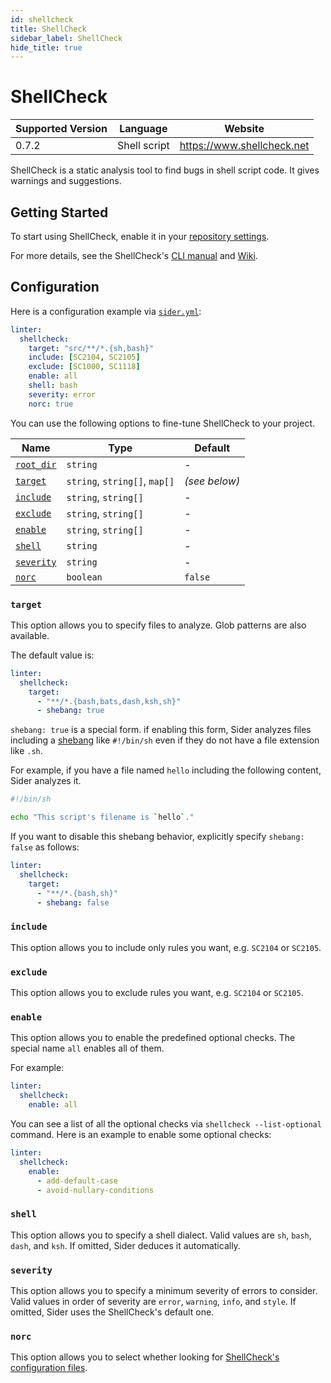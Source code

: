 ```yaml
---
id: shellcheck
title: ShellCheck
sidebar_label: ShellCheck
hide_title: true
---
```


# ShellCheck

| Supported Version | Language     | Website                    |
| ----------------- | ------------ | -------------------------- |
| 0.7.2             | Shell script | https://www.shellcheck.net |

ShellCheck is a static analysis tool to find bugs in shell script code. It gives warnings and suggestions.

## Getting Started

To start using ShellCheck, enable it in your [repository settings](../../getting-started/repository-settings.md).

For more details, see the ShellCheck's [CLI manual](https://github.com/koalaman/shellcheck/blob/HEAD/shellcheck.1.md) and [Wiki](https://github.com/koalaman/shellcheck/wiki).

## Configuration

Here is a configuration example via [`sider.yml`](../../getting-started/custom-configuration.md):

```yaml
linter:
  shellcheck:
    target: "src/**/*.{sh,bash}"
    include: [SC2104, SC2105]
    exclude: [SC1000, SC1118]
    enable: all
    shell: bash
    severity: error
    norc: true
```

You can use the following options to fine-tune ShellCheck to your project.

| Name                                                                                  | Type                          | Default       |
| ------------------------------------------------------------------------------------- | ----------------------------- | ------------- |
| [`root_dir`](../../getting-started/custom-configuration.md#linteranalyzer_idroot_dir) | `string`                      | -             |
| [`target`](#target)                                                                   | `string`, `string[]`, `map[]` | _(see below)_ |
| [`include`](#include)                                                                 | `string`, `string[]`          | -             |
| [`exclude`](#exclude)                                                                 | `string`, `string[]`          | -             |
| [`enable`](#enable)                                                                   | `string`, `string[]`          | -             |
| [`shell`](#shell)                                                                     | `string`                      | -             |
| [`severity`](#severity)                                                               | `string`                      | -             |
| [`norc`](#norc)                                                                       | `boolean`                     | `false`       |

### `target`

This option allows you to specify files to analyze. Glob patterns are also available.

The default value is:

```Yaml
linter:
  shellcheck:
    target:
      - "**/*.{bash,bats,dash,ksh,sh}"
      - shebang: true
```

`shebang: true` is a special form. if enabling this form, Sider analyzes files including a [shebang](<https://en.wikipedia.org/wiki/Shebang_(Unix)>) like `#!/bin/sh` even if they do not have a file extension like `.sh`.

For example, if you have a file named `hello` including the following content, Sider analyzes it.

```sh
#!/bin/sh

echo "This script's filename is `hello`."
```

If you want to disable this shebang behavior, explicitly specify `shebang: false` as follows:

```yaml
linter:
  shellcheck:
    target:
      - "**/*.{bash,sh}"
      - shebang: false
```

### `include`

This option allows you to include only rules you want, e.g. `SC2104` or `SC2105`.

### `exclude`

This option allows you to exclude rules you want, e.g. `SC2104` or `SC2105`.

### `enable`

This option allows you to enable the predefined optional checks.
The special name `all` enables all of them.

For example:

```yaml
linter:
  shellcheck:
    enable: all
```

You can see a list of all the optional checks via `shellcheck --list-optional` command.
Here is an example to enable some optional checks:

```yaml
linter:
  shellcheck:
    enable:
      - add-default-case
      - avoid-nullary-conditions
```

### `shell`

This option allows you to specify a shell dialect. Valid values are `sh`, `bash`, `dash`, and `ksh`.
If omitted, Sider deduces it automatically.

### `severity`

This option allows you to specify a minimum severity of errors to consider.
Valid values in order of severity are `error`, `warning`, `info`, and `style`.
If omitted, Sider uses the ShellCheck's default one.

### `norc`

This option allows you to select whether looking for [ShellCheck's configuration files](https://github.com/koalaman/shellcheck/blob/HEAD/shellcheck.1.md#rc-files).
